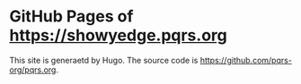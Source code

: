 # GitHub Pages of <https://showyedge.pqrs.org>

This site is generaetd by Hugo.
The source code is <https://github.com/pqrs-org/pqrs.org>.
